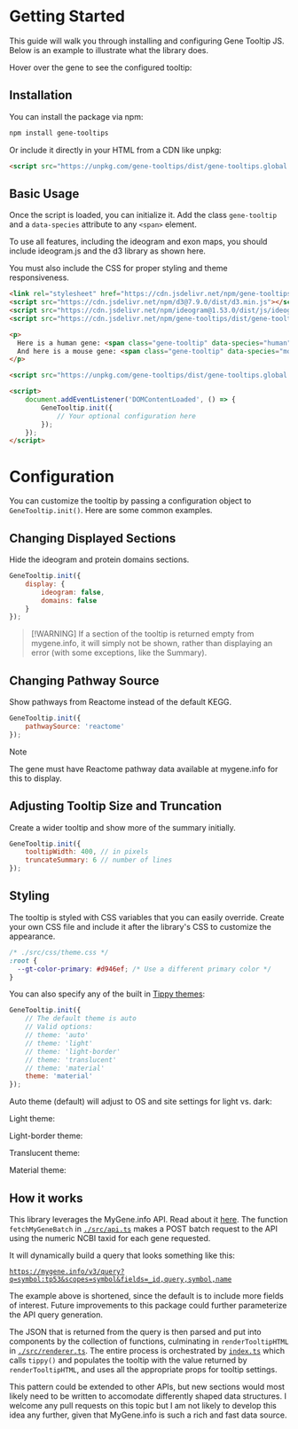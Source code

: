 # Getting Started

This guide will walk you through installing and configuring Gene Tooltip JS. Below is an example to illustrate what the library does.

Hover over the gene to see the configured tooltip: <GeneDemo genes="TP53" species="human" :config="{ tooltipWidth: 400, truncateSummary: 3, pathwayCount: 3, domainCount: 3 }" />

## Installation

You can install the package via npm:

```bash
npm install gene-tooltips
```

Or include it directly in your HTML from a CDN like unpkg:

```html
<script src="https://unpkg.com/gene-tooltips/dist/gene-tooltips.global.js"></script>
```

## Basic Usage

Once the script is loaded, you can initialize it. Add the class `gene-tooltip` and a `data-species` attribute to any `<span>` element.

To use all features, including the ideogram and exon maps, you should include ideogram.js and the d3 library as shown here.

You must also include the CSS for proper styling and theme responsiveness.

```html
<link rel="stylesheet" href="https://cdn.jsdelivr.net/npm/gene-tooltips/dist/gene-tooltips.css">
<script src="https://cdn.jsdelivr.net/npm/d3@7.9.0/dist/d3.min.js"></script>
<script src="https://cdn.jsdelivr.net/npm/ideogram@1.53.0/dist/js/ideogram.min.js"></script>
<script src="https://cdn.jsdelivr.net/npm/gene-tooltips/dist/gene-tooltips.global.js"></script>

<p>
  Here is a human gene: <span class="gene-tooltip" data-species="human">TP53</span>.
  And here is a mouse gene: <span class="gene-tooltip" data-species="mouse">Trp53</span>.
</p>

<script src="https://unpkg.com/gene-tooltips/dist/gene-tooltips.global.js"></script>

<script>
    document.addEventListener('DOMContentLoaded', () => {
        GeneTooltip.init({
            // Your optional configuration here
        });
    });
</script>
```

# Configuration

You can customize the tooltip by passing a configuration object to `GeneTooltip.init()`. Here are some common examples.

## Changing Displayed Sections

Hide the ideogram and protein domains sections.

```javascript
GeneTooltip.init({
    display: {
        ideogram: false,
        domains: false
    }
});
```

> [!WARNING] If a section of the tooltip is returned empty from mygene.info, it will simply not be shown, rather than displaying an error (with some exceptions, like the Summary).

## Changing Pathway Source

Show pathways from Reactome instead of the default KEGG.

```javascript
GeneTooltip.init({
    pathwaySource: 'reactome'
});
```

> [!NOTE]
> The gene must have Reactome pathway data available at mygene.info for this to display.

## Adjusting Tooltip Size and Truncation

Create a wider tooltip and show more of the summary initially.

```javascript
GeneTooltip.init({
    tooltipWidth: 400, // in pixels
    truncateSummary: 6 // number of lines
});
```

## Styling

The tooltip is styled with CSS variables that you can easily override. Create your own CSS file and include it after the library's CSS to customize the appearance.

```css
/* ./src/css/theme.css */
:root {
  --gt-color-primary: #d946ef; /* Use a different primary color */
}
```

You can also specify any of the built in [Tippy themes](https://atomiks.github.io/tippyjs/v6/themes/):

```javascript
GeneTooltip.init({
    // The default theme is auto
    // Valid options:
    // theme: 'auto'
    // theme: 'light'
    // theme: 'light-border'
    // theme: 'translucent'
    // theme: 'material'
    theme: 'material'
});
```

Auto theme (default) will adjust to OS and site settings for light vs. dark: <GeneDemo genes="TP53" species="human" :config="{ theme: 'auto' }" />

Light theme: <GeneDemo genes="TP53" species="human" :config="{ theme: 'light' }" />

Light-border theme:  <GeneDemo genes="TP53" species="human" :config="{ theme: 'light-border' }" />

Translucent theme:  <GeneDemo genes="TP53" species="human" :config="{ theme: 'translucent' }" />

Material theme:  <GeneDemo genes="TP53" species="human" :config="{ theme: 'material' }" />

## How it works

This library leverages the MyGene.info API. Read about it [here](https://mygene.info). The function `fetchMyGeneBatch` in [`./src/api.ts`](https://github.com/mattjmeier/gene-tooltips/blob/main/src/api.ts) makes a POST batch request to the API using the numeric NCBI taxid for each gene requested.

It will dynamically build a query that looks something like this:

[`https://mygene.info/v3/query?q=symbol:tp53&scopes=symbol&fields=_id,query,symbol,name`](https://mygene.info/v3/query?q=symbol:tp53&scopes=symbol&fields=_id,query,symbol,name)

The example above is shortened, since the default is to include more fields of interest. Future improvements to this package could further parameterize the API query generation.

The JSON that is returned from the query is then parsed and put into components by the collection of functions, culminating in `renderTooltipHTML` in [`./src/renderer.ts`](https://github.com/mattjmeier/gene-tooltips/blob/main/src/renderer.ts). The entire process is orchestrated by [`index.ts`](https://github.com/mattjmeier/gene-tooltips/blob/main/src/index.ts) which calls `tippy()` and populates the tooltip with the value returned by `renderTooltipHTML`, and uses all the appropriate props for tooltip settings. 

This pattern could be extended to other APIs, but new sections would most likely need to be written to accomodate differently shaped data structures. I welcome any pull requests on this topic but I am not likely to develop this idea any further, given that MyGene.info is such a rich and fast data source.